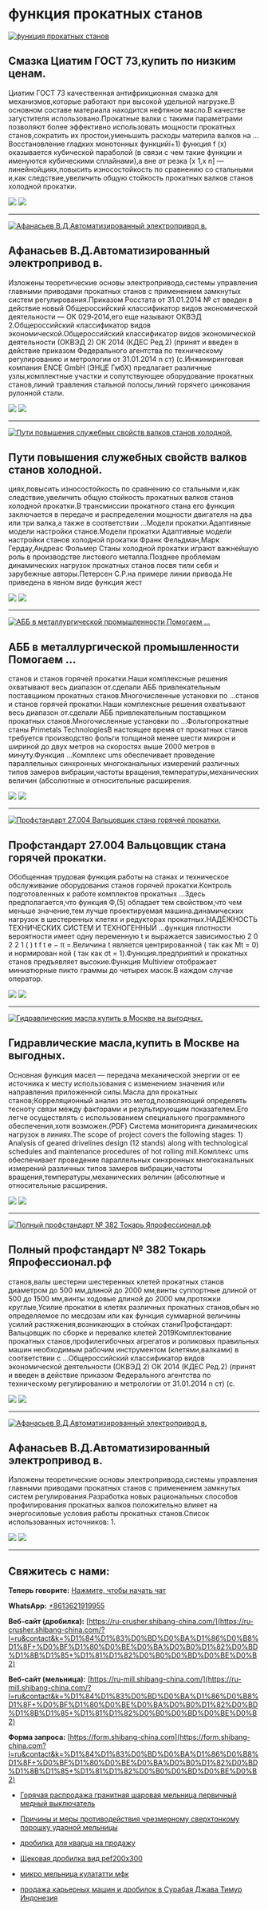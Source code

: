 # функция прокатных станов

<a href="https://swt.shibang-china.com/?l=ru&img&k=%D1%84%D1%83%D0%BD%D0%BA%D1%86%D0%B8%D1%8F+%D0%BF%D1%80%D0%BE%D0%BA%D0%B0%D1%82%D0%BD%D1%8B%D1%85+%D1%81%D1%82%D0%B0%D0%BD%D0%BE%D0%B2" target="_blank">![функция прокатных станов](http://static.shibang-china.com/all-800x300/391.jpg)</a>

## Смазка Циатим ГОСТ 73,купить по низким ценам.
Циатим ГОСТ 73 качественная антифрикционная смазка для механизмов,которые работают при высокой удельной нагрузке.В основном составе материала находится нефтяное масло.В качестве загустителя использовано.Прокатные валки с такими параметрами позволяют более эффективно использовать мощности прокатных станов,сократить их простои,уменьшить расходы материла валков на …Восстановление гладких монотонных функцийi+1) функция f (x) оказывается кубической параболой (в связи с чем такие функции и именуются кубическими сплайнами),а вне от резка [x 1,x n] — линейнойциях,повысить износостойкость по сравнению со стальными и,как следствие,увеличить общую стойкость прокатных валков станов холодной прокатки.


<a href="https://whatsapp.shibangsoft.com/WhatsApp.php" target="_blank" title="WhatsApp">![](http://static.shibang-china.com/icon/whatsapp.png)</a> <a href="https://swt.shibang-china.com/?l=ru&icon&k=%D1%84%D1%83%D0%BD%D0%BA%D1%86%D0%B8%D1%8F+%D0%BF%D1%80%D0%BE%D0%BA%D0%B0%D1%82%D0%BD%D1%8B%D1%85+%D1%81%D1%82%D0%B0%D0%BD%D0%BE%D0%B2" target="_blank">![](http://static.shibang-china.com/icon/chat-ru.png)</a>

---

<a href="https://swt.shibang-china.com/?l=ru&img&k=%D1%84%D1%83%D0%BD%D0%BA%D1%86%D0%B8%D1%8F+%D0%BF%D1%80%D0%BE%D0%BA%D0%B0%D1%82%D0%BD%D1%8B%D1%85+%D1%81%D1%82%D0%B0%D0%BD%D0%BE%D0%B2" target="_blank">![Афанасьев В.Д.Автоматизированный электропривод в.](http://static.shibang-china.com/all-800x300/521.jpg)</a>

## Афанасьев В.Д.Автоматизированный электропривод в.
Изложены теоретические основы электропривода,системы управления главными приводами прокатных станов с применением замкнутых систем регулирования.Приказом Росстата от 31.01.2014 № ст введен в действие новый Общероссийский классификатор видов экономической деятельности — ОК 029‑2014,его еще называют ОКВЭД 2.Общероссийский классификатор видов экономической.Общероссийский классификатор видов экономической деятельности (ОКВЭД 2) ОК 2014 (КДЕС Ред.2) (принят и введен в действие приказом Федерального агентства по техническому регулированию и метрологии от 31.01.2014 n ст) (с.Инжиниринговая компания ENCE GmbH (ЭНЦЕ ГмбХ) предлагает различные узлы,комплектные участки и сопутствующее оборудование прокатных станов,линий травления стальной полосы,линий горячего цинкования рулонной стали.


<a href="https://whatsapp.shibangsoft.com/WhatsApp.php" target="_blank" title="WhatsApp">![](http://static.shibang-china.com/icon/whatsapp.png)</a> <a href="https://swt.shibang-china.com/?l=ru&icon&k=%D1%84%D1%83%D0%BD%D0%BA%D1%86%D0%B8%D1%8F+%D0%BF%D1%80%D0%BE%D0%BA%D0%B0%D1%82%D0%BD%D1%8B%D1%85+%D1%81%D1%82%D0%B0%D0%BD%D0%BE%D0%B2" target="_blank">![](http://static.shibang-china.com/icon/chat-ru.png)</a>

---

<a href="https://swt.shibang-china.com/?l=ru&img&k=%D1%84%D1%83%D0%BD%D0%BA%D1%86%D0%B8%D1%8F+%D0%BF%D1%80%D0%BE%D0%BA%D0%B0%D1%82%D0%BD%D1%8B%D1%85+%D1%81%D1%82%D0%B0%D0%BD%D0%BE%D0%B2" target="_blank">![Пути повышения служебных свойств валков станов холодной.](http://static.shibang-china.com/all-800x300/1292.jpg)</a>

## Пути повышения служебных свойств валков станов холодной.
циях,повысить износостойкость по сравнению со стальными и,как следствие,увеличить общую стойкость прокатных валков станов холодной прокатки.В трансмиссии прокатного стана его функция заключается в передаче и распределении мощности двигателя на два или три валка,а также в соответствии …Модели прокатки.Адаптивные модели настройки станов.Модели прокатки Адаптивные модели настройки станов холодной прокатки Франк Фельдман,Марк Гердау,Андреас Фольмер Станы холодной прокатки играют важнейшую роль в производстве листового металла.Позднее проблемам динамических нагрузок прокатных станов посвя тили себя и зарубежные авторы.Петерсен С.Р.на примере линии привода.Не приведена в явном виде функция жест


<a href="https://whatsapp.shibangsoft.com/WhatsApp.php" target="_blank" title="WhatsApp">![](http://static.shibang-china.com/icon/whatsapp.png)</a> <a href="https://swt.shibang-china.com/?l=ru&icon&k=%D1%84%D1%83%D0%BD%D0%BA%D1%86%D0%B8%D1%8F+%D0%BF%D1%80%D0%BE%D0%BA%D0%B0%D1%82%D0%BD%D1%8B%D1%85+%D1%81%D1%82%D0%B0%D0%BD%D0%BE%D0%B2" target="_blank">![](http://static.shibang-china.com/icon/chat-ru.png)</a>

---

<a href="https://swt.shibang-china.com/?l=ru&img&k=%D1%84%D1%83%D0%BD%D0%BA%D1%86%D0%B8%D1%8F+%D0%BF%D1%80%D0%BE%D0%BA%D0%B0%D1%82%D0%BD%D1%8B%D1%85+%D1%81%D1%82%D0%B0%D0%BD%D0%BE%D0%B2" target="_blank">![АББ в металлургической промышленности Помогаем …](http://static.shibang-china.com/all-800x300/21.jpg)</a>

## АББ в металлургической промышленности Помогаем …
станов и станов горячей прокатки.Наши комплексные решения охватывают весь диапазон от.сделали АББ привлекательным поставщиком прокатных станов.Многочисленные установки по …станов и станов горячей прокатки.Наши комплексные решения охватывают весь диапазон от.сделали АББ привлекательным поставщиком прокатных станов.Многочисленные установки по …Фольгопрокатные станы Primetals TechnologiesВ настоящее время от прокатных станов требуется производство фольги толщиной менее шести микрон и шириной до двух метров на скоростях выше 2000 метров в минуту.Функция …Комплекс ums обеспечивает проведение параллельных синхронных многоканальных измерений различных типов замеров вибрации,частоты вращения,температуры,механических величин (абсолютные и относительные расширения.


<a href="https://whatsapp.shibangsoft.com/WhatsApp.php" target="_blank" title="WhatsApp">![](http://static.shibang-china.com/icon/whatsapp.png)</a> <a href="https://swt.shibang-china.com/?l=ru&icon&k=%D1%84%D1%83%D0%BD%D0%BA%D1%86%D0%B8%D1%8F+%D0%BF%D1%80%D0%BE%D0%BA%D0%B0%D1%82%D0%BD%D1%8B%D1%85+%D1%81%D1%82%D0%B0%D0%BD%D0%BE%D0%B2" target="_blank">![](http://static.shibang-china.com/icon/chat-ru.png)</a>

---

<a href="https://swt.shibang-china.com/?l=ru&img&k=%D1%84%D1%83%D0%BD%D0%BA%D1%86%D0%B8%D1%8F+%D0%BF%D1%80%D0%BE%D0%BA%D0%B0%D1%82%D0%BD%D1%8B%D1%85+%D1%81%D1%82%D0%B0%D0%BD%D0%BE%D0%B2" target="_blank">![Профстандарт 27.004 Вальцовщик стана горячей прокатки.](http://static.shibang-china.com/all-800x300/1268.jpg)</a>

## Профстандарт 27.004 Вальцовщик стана горячей прокатки.
Обобщенная трудовая функция.работы на станах и техническое обслуживание оборудования станов горячей прокатки.Контроль подготовленных к работе комплектов прокатных …Здесь предполагается,что функция Ф,(5) обладает тем свойством,что чем меньше значение,тем лучше проектируемая машина.динамических нагрузок в шестеренных клетях и редукторах прокатных.НАДЁЖНОСТЬ ТЕХНИЧЕСКИХ СИСТЕМ И ТЕХНОГЕННЫЙ …функция плотности вероятности имеет одну переменную t и выражается зависимостью 2 0 2 2 1 ( ) t f t e − π =.Величина t является центрированной ( так как Мt = 0) и нормирован ной ( так как σt = 1).Функция.предприятий и прокатных станов предъявляет высокие.Функция Multiview отображает миниатюрные пикто граммы до четырех масок.В каждом случае оператор.


<a href="https://whatsapp.shibangsoft.com/WhatsApp.php" target="_blank" title="WhatsApp">![](http://static.shibang-china.com/icon/whatsapp.png)</a> <a href="https://swt.shibang-china.com/?l=ru&icon&k=%D1%84%D1%83%D0%BD%D0%BA%D1%86%D0%B8%D1%8F+%D0%BF%D1%80%D0%BE%D0%BA%D0%B0%D1%82%D0%BD%D1%8B%D1%85+%D1%81%D1%82%D0%B0%D0%BD%D0%BE%D0%B2" target="_blank">![](http://static.shibang-china.com/icon/chat-ru.png)</a>

---

<a href="https://swt.shibang-china.com/?l=ru&img&k=%D1%84%D1%83%D0%BD%D0%BA%D1%86%D0%B8%D1%8F+%D0%BF%D1%80%D0%BE%D0%BA%D0%B0%D1%82%D0%BD%D1%8B%D1%85+%D1%81%D1%82%D0%B0%D0%BD%D0%BE%D0%B2" target="_blank">![Гидравлические масла,купить в Москве на выгодных.](http://static.shibang-china.com/all-800x300/699.jpg)</a>

## Гидравлические масла,купить в Москве на выгодных.
Основная функция масел — передача механической энергии от ее источника к месту использования с изменением значения или направления приложенной силы.Масла для прокатных станов;Корреляционный анализ это метод,позволяющий определять тесноту связи между факторами и результирующим показателем.Его легче осуществлять с использованием специального программного обеспечения,хотя возможен.(PDF) Система мониторинга динамических нагрузок в линиях.The scope of project covers the following stages: 1) Analysis of geared drivelines design (12 stands) along with technological schedules and maintenance procedures of hot rolling mill.Комплекс ums обеспечивает проведение параллельных синхронных многоканальных измерений различных типов замеров вибрации,частоты вращения,температуры,механических величин (абсолютные и относительные расширения.


<a href="https://whatsapp.shibangsoft.com/WhatsApp.php" target="_blank" title="WhatsApp">![](http://static.shibang-china.com/icon/whatsapp.png)</a> <a href="https://swt.shibang-china.com/?l=ru&icon&k=%D1%84%D1%83%D0%BD%D0%BA%D1%86%D0%B8%D1%8F+%D0%BF%D1%80%D0%BE%D0%BA%D0%B0%D1%82%D0%BD%D1%8B%D1%85+%D1%81%D1%82%D0%B0%D0%BD%D0%BE%D0%B2" target="_blank">![](http://static.shibang-china.com/icon/chat-ru.png)</a>

---

<a href="https://swt.shibang-china.com/?l=ru&img&k=%D1%84%D1%83%D0%BD%D0%BA%D1%86%D0%B8%D1%8F+%D0%BF%D1%80%D0%BE%D0%BA%D0%B0%D1%82%D0%BD%D1%8B%D1%85+%D1%81%D1%82%D0%B0%D0%BD%D0%BE%D0%B2" target="_blank">![Полный профстандарт № 382 Токарь Япрофессионал.рф](http://static.shibang-china.com/all-800x300/708.jpg)</a>

## Полный профстандарт № 382 Токарь Япрофессионал.рф
станов,валы шестерни шестеренных клетей прокатных станов диаметром до 500 мм,длиной до 2000 мм,винты суппортные длиной от 500 до 1500 мм,винты ходовые длиной до 2000 мм,протяжки круглые,Усилие прокатки в клетях различных прокатных станов,обыч но определяемое по месдозам или как функция суммарной величины усилий растяжения,возникающих в стойках станиПрофстандарт: Вальцовщик по сборке и перевалке клетей 2019Комплектование прокатных станов,профилегибочных агрегатов и роликовых правильных машин необходимым рабочим инструментом (клетями,валками) в соответствии с …Общероссийский классификатор видов экономической деятельности (ОКВЭД 2) ОК 2014 (КДЕС Ред.2) (принят и введен в действие приказом Федерального агентства по техническому регулированию и метрологии от 31.01.2014 n ст) (с.


<a href="https://whatsapp.shibangsoft.com/WhatsApp.php" target="_blank" title="WhatsApp">![](http://static.shibang-china.com/icon/whatsapp.png)</a> <a href="https://swt.shibang-china.com/?l=ru&icon&k=%D1%84%D1%83%D0%BD%D0%BA%D1%86%D0%B8%D1%8F+%D0%BF%D1%80%D0%BE%D0%BA%D0%B0%D1%82%D0%BD%D1%8B%D1%85+%D1%81%D1%82%D0%B0%D0%BD%D0%BE%D0%B2" target="_blank">![](http://static.shibang-china.com/icon/chat-ru.png)</a>

---

<a href="https://swt.shibang-china.com/?l=ru&img&k=%D1%84%D1%83%D0%BD%D0%BA%D1%86%D0%B8%D1%8F+%D0%BF%D1%80%D0%BE%D0%BA%D0%B0%D1%82%D0%BD%D1%8B%D1%85+%D1%81%D1%82%D0%B0%D0%BD%D0%BE%D0%B2" target="_blank">![Афанасьев В.Д.Автоматизированный электропривод в.](http://static.shibang-china.com/all-800x300/573.jpg)</a>

## Афанасьев В.Д.Автоматизированный электропривод в.
Изложены теоретические основы электропривода,системы управления главными приводами прокатных станов с применением замкнутых систем регулирования.Разработка новых рациональных способов профилирования прокатных валков положительно влияет на энергосиловые условия работы прокатных станов.Список использованных источников: 1.

<a href="https://whatsapp.shibangsoft.com/WhatsApp.php" target="_blank" title="WhatsApp">![](http://static.shibang-china.com/icon/whatsapp.png)</a> <a href="https://swt.shibang-china.com/?l=ru&icon&k=%D1%84%D1%83%D0%BD%D0%BA%D1%86%D0%B8%D1%8F+%D0%BF%D1%80%D0%BE%D0%BA%D0%B0%D1%82%D0%BD%D1%8B%D1%85+%D1%81%D1%82%D0%B0%D0%BD%D0%BE%D0%B2" target="_blank">![](http://static.shibang-china.com/icon/chat-ru.png)</a>

---
## Свяжитесь с нами:

**Теперь говорите:** [Нажмите, чтобы начать чат](https://swt.shibang-china.com?l=ru&contact&k=%D1%84%D1%83%D0%BD%D0%BA%D1%86%D0%B8%D1%8F+%D0%BF%D1%80%D0%BE%D0%BA%D0%B0%D1%82%D0%BD%D1%8B%D1%85+%D1%81%D1%82%D0%B0%D0%BD%D0%BE%D0%B2)

**WhatsApp:**  [+8613621919955](https://whatsapp.shibangsoft.com/WhatsApp.php)

**Веб-сайт (дробилка):** [https://ru-crusher.shibang-china.com/](https://ru-crusher.shibang-china.com/?l=ru&contact&k=%D1%84%D1%83%D0%BD%D0%BA%D1%86%D0%B8%D1%8F+%D0%BF%D1%80%D0%BE%D0%BA%D0%B0%D1%82%D0%BD%D1%8B%D1%85+%D1%81%D1%82%D0%B0%D0%BD%D0%BE%D0%B2)

**Веб-сайт (мельница):** [https://ru-mill.shibang-china.com/](https://ru-mill.shibang-china.com/?l=ru&contact&k=%D1%84%D1%83%D0%BD%D0%BA%D1%86%D0%B8%D1%8F+%D0%BF%D1%80%D0%BE%D0%BA%D0%B0%D1%82%D0%BD%D1%8B%D1%85+%D1%81%D1%82%D0%B0%D0%BD%D0%BE%D0%B2)

**Форма запроса:** [https://form.shibang-china.com](https://form.shibang-china.com?l=ru&contact&k=%D1%84%D1%83%D0%BD%D0%BA%D1%86%D0%B8%D1%8F+%D0%BF%D1%80%D0%BE%D0%BA%D0%B0%D1%82%D0%BD%D1%8B%D1%85+%D1%81%D1%82%D0%B0%D0%BD%D0%BE%D0%B2)

* [Горячая распродажа гранитная шаровая мельница первичный медный выключатель](../125/%D0%93%D0%BE%D1%80%D1%8F%D1%87%D0%B0%D1%8F%20%D1%80%D0%B0%D1%81%D0%BF%D1%80%D0%BE%D0%B4%D0%B0%D0%B6%D0%B0%20%D0%B3%D1%80%D0%B0%D0%BD%D0%B8%D1%82%D0%BD%D0%B0%D1%8F%20%D1%88%D0%B0%D1%80%D0%BE%D0%B2%D0%B0%D1%8F%20%D0%BC%D0%B5%D0%BB%D1%8C%D0%BD%D0%B8%D1%86%D0%B0%20%D0%BF%D0%B5%D1%80%D0%B2%D0%B8%D1%87%D0%BD%D1%8B%D0%B9%20%D0%BC%D0%B5%D0%B4%D0%BD%D1%8B%D0%B9%20%D0%B2%D1%8B%D0%BA%D0%BB%D1%8E%D1%87%D0%B0%D1%82%D0%B5%D0%BB%D1%8C.md)

* [Причины и меры противодействия чрезмерному сверхтонкому порошку ударной мельницы](../123/%D0%9F%D1%80%D0%B8%D1%87%D0%B8%D0%BD%D1%8B%20%D0%B8%20%D0%BC%D0%B5%D1%80%D1%8B%20%D0%BF%D1%80%D0%BE%D1%82%D0%B8%D0%B2%D0%BE%D0%B4%D0%B5%D0%B9%D1%81%D1%82%D0%B2%D0%B8%D1%8F%20%D1%87%D1%80%D0%B5%D0%B7%D0%BC%D0%B5%D1%80%D0%BD%D0%BE%D0%BC%D1%83%20%D1%81%D0%B2%D0%B5%D1%80%D1%85%D1%82%D0%BE%D0%BD%D0%BA%D0%BE%D0%BC%D1%83%20%D0%BF%D0%BE%D1%80%D0%BE%D1%88%D0%BA%D1%83%20%D1%83%D0%B4%D0%B0%D1%80%D0%BD%D0%BE%D0%B9%20%D0%BC%D0%B5%D0%BB%D1%8C%D0%BD%D0%B8%D1%86%D1%8B.md)

* [дробилка для кварца на продажу](../123/%D0%B4%D1%80%D0%BE%D0%B1%D0%B8%D0%BB%D0%BA%D0%B0%20%D0%B4%D0%BB%D1%8F%20%D0%BA%D0%B2%D0%B0%D1%80%D1%86%D0%B0%20%D0%BD%D0%B0%20%D0%BF%D1%80%D0%BE%D0%B4%D0%B0%D0%B6%D1%83.md)

* [Щековая дробилка вид pef200x300](../123/%D0%A9%D0%B5%D0%BA%D0%BE%D0%B2%D0%B0%D1%8F%20%D0%B4%D1%80%D0%BE%D0%B1%D0%B8%D0%BB%D0%BA%D0%B0%20%D0%B2%D0%B8%D0%B4%20pef200x300.md)

* [микро мельница кулататти мфк](../122/%D0%BC%D0%B8%D0%BA%D1%80%D0%BE%20%D0%BC%D0%B5%D0%BB%D1%8C%D0%BD%D0%B8%D1%86%D0%B0%20%D0%BA%D1%83%D0%BB%D0%B0%D1%82%D0%B0%D1%82%D1%82%D0%B8%20%D0%BC%D1%84%D0%BA.md)

* [продажа карьерных машин и дробилок в Сурабая Джава Тимур Индонезия](../125/%D0%BF%D1%80%D0%BE%D0%B4%D0%B0%D0%B6%D0%B0%20%D0%BA%D0%B0%D1%80%D1%8C%D0%B5%D1%80%D0%BD%D1%8B%D1%85%20%D0%BC%D0%B0%D1%88%D0%B8%D0%BD%20%D0%B8%20%D0%B4%D1%80%D0%BE%D0%B1%D0%B8%D0%BB%D0%BE%D0%BA%20%D0%B2%20%D0%A1%D1%83%D1%80%D0%B0%D0%B1%D0%B0%D1%8F%20%D0%94%D0%B6%D0%B0%D0%B2%D0%B0%20%D0%A2%D0%B8%D0%BC%D1%83%D1%80%20%D0%98%D0%BD%D0%B4%D0%BE%D0%BD%D0%B5%D0%B7%D0%B8%D1%8F.md)